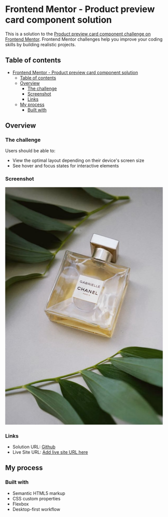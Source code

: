 # Frontend Mentor - Product preview card component solution

This is a solution to the [Product preview card component challenge on Frontend Mentor](https://www.frontendmentor.io/challenges/product-preview-card-component-GO7UmttRfa). Frontend Mentor challenges help you improve your coding skills by building realistic projects. 

## Table of contents

- [Frontend Mentor - Product preview card component solution](#frontend-mentor---product-preview-card-component-solution)
  - [Table of contents](#table-of-contents)
  - [Overview](#overview)
    - [The challenge](#the-challenge)
    - [Screenshot](#screenshot)
    - [Links](#links)
  - [My process](#my-process)
    - [Built with](#built-with)
 

## Overview

### The challenge

Users should be able to:

- View the optimal layout depending on their device's screen size
- See hover and focus states for interactive elements

### Screenshot

![](./images/image-product-desktop.jpg)


### Links

- Solution URL: [Github](https://github.com/Haybuka/test-perfume-design.git)
- Live Site URL: [Add live site URL here](https://prodDez.com)






## My process

### Built with

- Semantic HTML5 markup
- CSS custom properties
- Flexbox
- Desktop-first workflow


